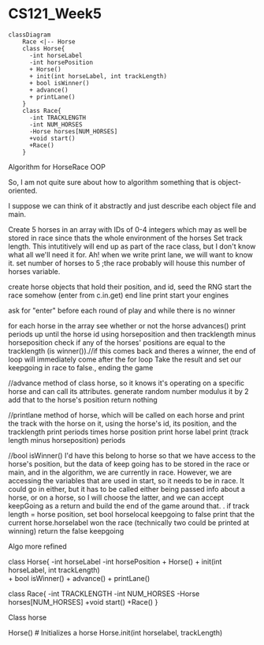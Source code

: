 # CS121_Week5



```mermaid
classDiagram
    Race <|-- Horse
    class Horse{
      -int horseLabel
      -int horsePosition 
      + Horse()
      + init(int horseLabel, int trackLength)   
      + bool isWinner()
      + advance()
      + printLane()
    }
    class Race{
      -int TRACKLENGTH
      -int NUM_HORSES
      -Horse horses[NUM_HORSES]
      +void start()
      +Race()
    }

```


Algorithm for HorseRace OOP

So, I am not quite sure about how to algorithm something that is object-oriented. 

I suppose we can think of it abstractly and just describe each object file and main.

Create 5 horses in an array with IDs of 0-4 integers which may as well be stored in race since thats the whole environment of the horses
Set track length. This intutitively will end up as part of the race class, but I don't know what all we'll need it for. Ah! when we write print lane, we will want to know it. 
set number of horses to 5 ;the race probably will house this number of horses variable. 

create horse objects that hold their position, and id,
seed the RNG
start the race somehow (enter from c.in.get)
end line
print start your engines

ask for "enter" before each round of play and while there is no winner

for each horse in the array 
see whether or not the horse advances()
print periods up until the horse id using horseposition and then tracklength minus horseposition
check if any of the horses' positions are equal to the tracklength (is winner()).//if this comes back and theres a winner, the end of loop will immediately come after the for loop
Take the result and set our keepgoing in race to false., ending the game

//advance method of class horse, so it knows it's operating on a specific horse and can call its attributes. 
generate random number
modulus it by 2
add that to the horse's position
return nothing

//printlane method of horse, which will be called on each horse and print the track with the horse on it, using the horse's id, its position, and the tracklength
print periods times horse position
print horse label
print (track length minus horseposition) periods

//bool isWinner() I'd have this belong to horse so that we have access to the horse's position, but the data of keep going has to be stored in the race or main, and in the algorithm, we are currently in race. However, we are accessing the variables that are used in start, so it needs to be in race. It could go in either, but it has to be called either being passed info about a horse, or on a horse, so I will choose the latter, and we can accept keepGoing as a return and build the end of the game around that. . 
if track length = horse position, 
    set bool horselocal keepgoing to false
    print that the current horse.horselabel won the race (technically two could be printed at winning)
    return the false keepgoing


Algo more refined

class Horse{
      -int horseLabel
      -int horsePosition 
      + Horse()
      + init(int horseLabel, int trackLength)   
      + bool isWinner()
      + advance()
      + printLane()

class Race{
      -int TRACKLENGTH
      -int NUM_HORSES
      -Horse horses[NUM_HORSES]
      +void start()
      +Race()
    }


Class horse 

Horse() # Initializes a horse
Horse.init(int horselabel, trackLength)


